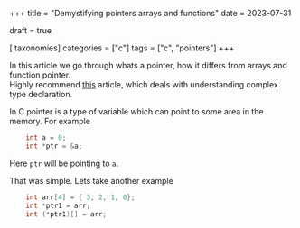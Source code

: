 +++
title = "Demystifying pointers arrays and functions"
date = 2023-07-31

draft = true

[ taxonomies]
categories = ["c"]
tags = ["c", "pointers"]
+++

In this article we go through whats a pointer, how it differs from arrays and function pointer.  
Highly recommend [this](http://www.unixwiz.net/techtips/reading-cdecl.html "Reading C type declarations") article,
which deals with understanding  complex type declaration.

In C pointer is a type of variable which can point to some area in the memory. For example
```c
    int a = 0;
    int *ptr = &a;
```

Here `ptr` will be pointing to `a`.

That was simple. Lets take another example
```c
    int arr[4] = { 3, 2, 1, 0};
    int *ptr1 = arr;
    int (*ptr1)[] = arr;

```

<!---
# can't create int foo [] =  arr;
# int* != int []
-->
